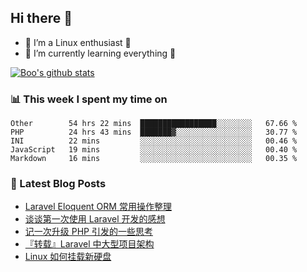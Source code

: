 ## Hi there 👋
* 🔭 I’m a Linux enthusiast 🐧️
* 🏃️ I’m currently learning everything 🏃️

[![Boo's github stats](https://github-readme-stats.vercel.app/api?username=0xAiKang)](https://github.com/anuraghazra/github-readme-stats)

<!-- [![Most Used Langs](https://github-readme-stats.vercel.app/api/top-langs/?username=0xAiKang)](https://github.com/anuraghazra/github-readme-stats) -->

### 📊 This week I spent my time on
<!--START_SECTION:waka-->
```text
Other        54 hrs 22 mins  █████████████████░░░░░░░░   67.66 % 
PHP          24 hrs 43 mins  ███████▓░░░░░░░░░░░░░░░░░   30.77 % 
INI          22 mins         ░░░░░░░░░░░░░░░░░░░░░░░░░   00.46 % 
JavaScript   19 mins         ░░░░░░░░░░░░░░░░░░░░░░░░░   00.40 % 
Markdown     16 mins         ░░░░░░░░░░░░░░░░░░░░░░░░░   00.35 % 
```
<!--END_SECTION:waka-->

### 📕 Latest Blog Posts
<!-- BLOG-POST-LIST:START -->
- [Laravel Eloquent ORM 常用操作整理](https://www.0x2beace.com/laravel-eloquent-orm-common-operations-finishing/)
- [谈谈第一次使用 Laravel 开发的感想](https://www.0x2beace.com/talk-about-the-feelings-of-using-laravel-development-for-the-first-time/)
- [记一次升级 PHP 引发的一些思考](https://www.0x2beace.com/some-thoughts-caused-by-upgrading-php-at-a-time/)
- [『转载』Laravel 中大型项目架构](https://www.0x2beace.com/laravel-medium-and-large-project-architecture/)
- [Linux 如何挂载新硬盘](https://www.0x2beace.com/how-to-mount-a-new-hard-disk-in-linux/)
<!-- BLOG-POST-LIST:END -->


